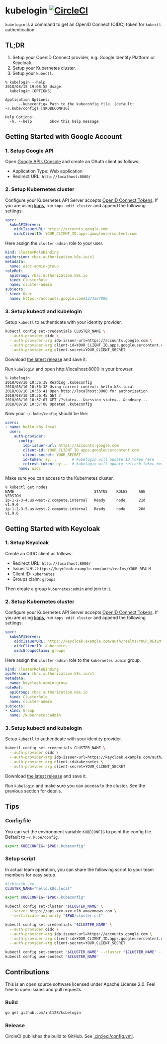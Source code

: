 # kubelogin [![CircleCI](https://circleci.com/gh/int128/kubelogin.svg?style=shield)](https://circleci.com/gh/int128/kubelogin)

`kubelogin` is a command to get an OpenID Connect (OIDC) token for `kubectl` authentication.


## TL;DR

1. Setup your OpenID Connect provider, e.g. Google Identity Platform or Keycloak.
1. Setup your Kubernetes cluster.
1. Setup your `kubectl`.

```
% kubelogin --help
2018/08/15 19:08:58 Usage:
  kubelogin [OPTIONS]

Application Options:
      --kubeconfig= Path to the kubeconfig file. (default: ~/.kube/config) [$KUBECONFIG]

Help Options:
  -h, --help        Show this help message
```


## Getting Started with Google Account

### 1. Setup Google API

Open [Google APIs Console](https://console.developers.google.com/apis/credentials) and create an OAuth client as follows:

- Application Type: Web application
- Redirect URL: `http://localhost:8000/`

### 2. Setup Kubernetes cluster

Configure your Kubernetes API Server accepts [OpenID Connect Tokens](https://kubernetes.io/docs/reference/access-authn-authz/authentication/#openid-connect-tokens).
If you are using [kops](https://github.com/kubernetes/kops), run `kops edit cluster` and append the following settings:

```yaml
spec:
  kubeAPIServer:
    oidcIssuerURL: https://accounts.google.com
    oidcClientID: YOUR_CLIENT_ID.apps.googleusercontent.com
```

Here assign the `cluster-admin` role to your user.

```yaml
kind: ClusterRoleBinding
apiVersion: rbac.authorization.k8s.io/v1
metadata:
  name: oidc-admin-group
roleRef:
  apiGroup: rbac.authorization.k8s.io
  kind: ClusterRole
  name: cluster-admin
subjects:
- kind: User
  name: https://accounts.google.com#1234567890
```

### 3. Setup kubectl and kubelogin

Setup `kubectl` to authenticate with your identity provider.

```sh
kubectl config set-credentials CLUSTER_NAME \
  --auth-provider oidc \
  --auth-provider-arg idp-issuer-url=https://accounts.google.com \
  --auth-provider-arg client-id=YOUR_CLIENT_ID.apps.googleusercontent.com \
  --auth-provider-arg client-secret=YOUR_CLIENT_SECRET
```

Download [the latest release](https://github.com/int128/kubelogin/releases) and save it.

Run `kubelogin` and open http://localhost:8000 in your browser.

```
% kubelogin
2018/08/10 10:36:38 Reading .kubeconfig
2018/08/10 10:36:38 Using current context: hello.k8s.local
2018/08/10 10:36:41 Open http://localhost:8000 for authorization
2018/08/10 10:36:45 GET /
2018/08/10 10:37:07 GET /?state=...&session_state=...&code=ey...
2018/08/10 10:37:08 Updated .kubeconfig
```

Now your `~/.kube/config` should be like:

```yaml
users:
- name: hello.k8s.local
  user:
    auth-provider:
      config:
        idp-issuer-url: https://accounts.google.com
        client-id: YOUR_CLIENT_ID.apps.googleusercontent.com
        client-secret: YOUR_SECRET
        id-token: ey...       # kubelogin will update ID token here
        refresh-token: ey...  # kubelogin will update refresh token here
      name: oidc
```

Make sure you can access to the Kubernetes cluster.

```
% kubectl get nodes
NAME                                    STATUS    ROLES     AGE       VERSION
ip-1-2-3-4.us-west-2.compute.internal   Ready     node      21d       v1.9.6
ip-1-2-3-5.us-west-2.compute.internal   Ready     node      20d       v1.9.6
```


## Getting Started with Keycloak

### 1. Setup Keycloak

Create an OIDC client as follows:

- Redirect URL: `http://localhost:8000/`
- Issuer URL: `https://keycloak.example.com/auth/realms/YOUR_REALM`
- Client ID: `kubernetes`
- Groups claim: `groups`

Then create a group `kubernetes:admin` and join to it.

### 2. Setup Kubernetes cluster

Configure your Kubernetes API Server accepts [OpenID Connect Tokens](https://kubernetes.io/docs/reference/access-authn-authz/authentication/#openid-connect-tokens).
If you are using [kops](https://github.com/kubernetes/kops), run `kops edit cluster` and append the following settings:

```yaml
spec:
  kubeAPIServer:
    oidcIssuerURL: https://keycloak.example.com/auth/realms/YOUR_REALM
    oidcClientID: kubernetes
    oidcGroupsClaim: groups
```

Here assign the `cluster-admin` role to the `kubernetes:admin` group.

```yaml
kind: ClusterRoleBinding
apiVersion: rbac.authorization.k8s.io/v1
metadata:
  name: keycloak-admin-group
roleRef:
  apiGroup: rbac.authorization.k8s.io
  kind: ClusterRole
  name: cluster-admin
subjects:
- kind: Group
  name: /kubernetes:admin
```

### 3. Setup kubectl and kubelogin

Setup `kubectl` to authenticate with your identity provider.

```sh
kubectl config set-credentials CLUSTER_NAME \
  --auth-provider oidc \
  --auth-provider-arg idp-issuer-url=https://keycloak.example.com/auth/realms/YOUR_REALM \
  --auth-provider-arg client-id=kubernetes \
  --auth-provider-arg client-secret=YOUR_CLIENT_SECRET
```

Download [the latest release](https://github.com/int128/kubelogin/releases) and save it.

Run `kubelogin` and make sure you can access to the cluster.
See the previous section for details.


## Tips

### Config file

You can set the environment variable `KUBECONFIG` to point the config file.
Default to `~/.kube/config`.

```sh
export KUBECONFIG="$PWD/.kubeconfig"
```

### Setup script

In actual team operation, you can share the following script to your team members for easy setup.

```sh
#!/bin/sh -xe
CLUSTER_NAME="hello.k8s.local"

export KUBECONFIG="$PWD/.kubeconfig"

kubectl config set-cluster "$CLUSTER_NAME" \
  --server https://api-xxx.xxx.elb.amazonaws.com \
  --certificate-authority "$PWD/cluster.crt"

kubectl config set-credentials "$CLUSTER_NAME" \
  --auth-provider oidc \
  --auth-provider-arg idp-issuer-url=https://accounts.google.com \
  --auth-provider-arg client-id=YOUR_CLIENT_ID.apps.googleusercontent.com \
  --auth-provider-arg client-secret=YOUR_CLIENT_SECRET

kubectl config set-context "$CLUSTER_NAME" --cluster "$CLUSTER_NAME" --user "$CLUSTER_NAME"
kubectl config use-context "$CLUSTER_NAME"
```


## Contributions

This is an open source software licensed under Apache License 2.0.
Feel free to open issues and pull requests.

### Build

```sh
go get github.com/int128/kubelogin
```

### Release

CircleCI publishes the build to GitHub. See [.circleci/config.yml](.circleci/config.yml).
